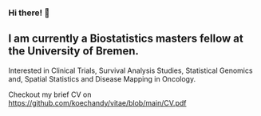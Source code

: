### Hi there! :wave:

## I am currently a Biostatistics masters fellow at the University of Bremen.

Interested in Clinical Trials, Survival Analysis Studies, Statistical Genomics and, Spatial Statistics and Disease Mapping in Oncology.

Checkout my brief CV on https://github.com/koechandy/vitae/blob/main/CV.pdf
